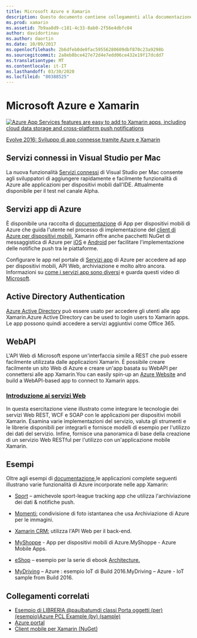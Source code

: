 ```yaml
---
title: Microsoft Azure e Xamarin
description: Questo documento contiene collegamenti alla documentazione sui servizi connessi in Visual Studio per Mac, azure Mobile Apps, Active Directory Authentication e WebAPI.
ms.prod: xamarin
ms.assetid: 7b9aa8d9-c181-4c33-8ab0-2f56e4dbfc04
author: davidortinau
ms.author: daortin
ms.date: 10/09/2017
ms.openlocfilehash: 2b6dfeb0de0fac59556280609dbf870c23a9298b
ms.sourcegitcommit: 2a8eb8bce427e72d4e7edd06ce432e19f17dcdd7
ms.translationtype: MT
ms.contentlocale: it-IT
ms.lasthandoff: 03/30/2020
ms.locfileid: "80388525"
---
```

# <a name="microsoft-azure-and-xamarin"></a>Microsoft Azure e Xamarin

[![](images/evolve-mikej-azure-sml.png "Azure App Services features are easy to add to Xamarin apps, including cloud data storage and cross-platform push notifications")](https://evolve.xamarin.com/session/56ec886fde91c6253c277bc6)

[Evolve 2016: Sviluppo di app connesse tramite Azure e Xamarin](https://evolve.xamarin.com/session/56ec886fde91c6253c277bc6)

## <a name="connected-services-in-visual-studio-for-mac"></a>Servizi connessi in Visual Studio per Mac

La nuova funzionalità [Servizi connessi](connected-services.md) di Visual Studio per Mac consente agli sviluppatori di aggiungere rapidamente e facilmente funzionalità di Azure alle applicazioni per dispositivi mobili dall'IDE. Attualmente disponibile per il test nel canale Alpha.

## <a name="azure-app-services"></a>Servizi app di Azure

È disponibile una raccolta di [documentazione](~/cross-platform/data-cloud/mobile-apps.md) di App per dispositivi mobili di Azure che guida l'utente nel processo di implementazione del [client di Azure per dispositivi mobili.](https://www.nuget.org/packages/Microsoft.Azure.Mobile.Client/)
Xamarin offre anche pacchetti NuGet di messaggistica di Azure per [iOS](https://www.nuget.org/packages/Xamarin.Azure.NotificationHubs.iOS/) e [Android](https://www.nuget.org/packages/Xamarin.Azure.NotificationHubs.Android/) per facilitare l'implementazione delle notifiche push tra le piattaforme.

Configurare le app nel portale di [Servizi app](https://portal.azure.com/) di Azure per accedere ad app per dispositivi mobili, API Web, archiviazione e molto altro ancora. Informazioni su [come i servizi app sono diversi](https://azure.microsoft.com/updates/whats-new-with-azure-app-service/) e guarda questi video di [Microsoft](https://azure.microsoft.com/campaigns/azure-march-announcement/).

## <a name="active-directory-authentication"></a>Active Directory Authentication

[Azure Active Directory](~/cross-platform/data-cloud/active-directory/index.md) può essere usato per accedere gli utenti alle app Xamarin.Azure Active Directory can be used to login users to Xamarin apps. Le app possono quindi accedere a servizi aggiuntivi come Office 365.

## <a name="webapi"></a>WebAPI

L'API Web di Microsoft espone un'interfaccia simile a REST che può essere facilmente utilizzata dalle applicazioni Xamarin.
È possibile creare facilmente un sito Web di Azure e creare un'app basata su WebAPI per connettersi alle app Xamarin.You can easily spin-up an [Azure Website](https://trywebsites.azurewebsites.net/) and build a WebAPI-based app to connect to Xamarin apps.

### <a name="introduction-to-web-services"></a>[Introduzione ai servizi Web](~/cross-platform/data-cloud/web-services/index.md)

In questa esercitazione viene illustrato come integrare le tecnologie dei servizi Web REST, WCF e SOAP con le applicazioni per dispositivi mobili Xamarin. Esamina varie implementazioni del servizio, valuta gli strumenti e le librerie disponibili per integrarli e fornisce modelli di esempio per l'utilizzo dei dati del servizio. Infine, fornisce una panoramica di base della creazione di un servizio Web RESTful per l'utilizzo con un'applicazione mobile Xamarin.

## <a name="samples"></a>Esempi

Oltre agli esempi di [documentazione,](https://github.com/xamarin/mobile-samples/tree/master/Azure)le applicazioni complete seguenti illustrano varie funzionalità di Azure incorporate nelle app Xamarin:

- [Sport](https://github.com/xamarin/Sport) – amichevole sport-league tracking app che utilizza l'archiviazione dei dati & notifiche push.
- [Momenti:](https://github.com/pierceboggan/Moments) condivisione di foto istantanea che usa Archiviazione di Azure per le immagini.
- [Xamarin CRM:](https://github.com/xamarin/app-crm) utilizza l'API Web per il back-end.
- [MyShoppe](https://github.com/jamesmontemagno/MyShoppe) - App per dispositivi mobili di Azure.MyShoppe - Azure Mobile Apps.

- [eShop](https://github.com/dotnet-architecture/eShopOnContainers) – esempio per la serie di ebook [Architecture.](https://www.microsoft.com/net/learn/architecture)
- [MyDriving](https://azure.microsoft.com/campaigns/mydriving/) – Azure : esempio IoT di Build 2016.MyDriving – Azure - IoT sample from Build 2016.

## <a name="related-links"></a>Collegamenti correlati

- [Esempio di LIBRERIA @paulbatumdi classi Porta oggetti (per) (esempio)Azure PCL Example (by) (sample)](https://github.com/paulbatum/mobile-services-xamarin-pcl)
- [Azure portal](https://azure.microsoft.com/)
- [Client mobile per Xamarin (NuGet)](https://www.nuget.org/packages/Microsoft.Azure.Mobile.Client/)
